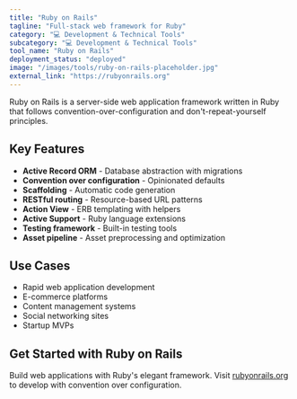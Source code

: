 ```yaml
---
title: "Ruby on Rails"
tagline: "Full-stack web framework for Ruby"
category: "💻 Development & Technical Tools"
subcategory: "💻 Development & Technical Tools"
tool_name: "Ruby on Rails"
deployment_status: "deployed"
image: "/images/tools/ruby-on-rails-placeholder.jpg"
external_link: "https://rubyonrails.org"
---
```

Ruby on Rails is a server-side web application framework written in Ruby that follows convention-over-configuration and don't-repeat-yourself principles.

## Key Features

- **Active Record ORM** - Database abstraction with migrations
- **Convention over configuration** - Opinionated defaults
- **Scaffolding** - Automatic code generation
- **RESTful routing** - Resource-based URL patterns
- **Action View** - ERB templating with helpers
- **Active Support** - Ruby language extensions
- **Testing framework** - Built-in testing tools
- **Asset pipeline** - Asset preprocessing and optimization

## Use Cases

- Rapid web application development
- E-commerce platforms
- Content management systems
- Social networking sites
- Startup MVPs

## Get Started with Ruby on Rails

Build web applications with Ruby's elegant framework. Visit [rubyonrails.org](https://rubyonrails.org) to develop with convention over configuration.
